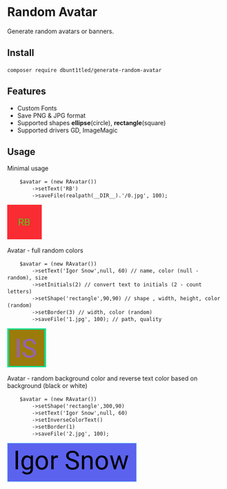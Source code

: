 # Random Avatar

Generate random avatars or banners.

## Install

`composer require dbunt1tled/generate-random-avatar`

## Features

*   Custom Fonts
*   Save PNG & JPG format
*   Supported shapes **ellipse**(circle), **rectangle**(square)
*   Supported drivers GD, ImageMagic

## Usage

Minimal usage

        $avatar = (new RAvatar())
            ->setText('RB')
            ->saveFile(realpath(__DIR__).'/0.jpg', 100);

![avatar](/example/0.jpg)

Avatar - full random colors

        $avatar = (new RAvatar())
            ->setText('Igor Snow',null, 60) // name, color (null - random), size
            ->setInitials(2) // convert text to initials (2 - count letters)
            ->setShape('rectangle',90,90) // shape , width, height, color (random)
            ->setBorder(3) // width, color (random)
            ->saveFile('1.jpg', 100); // path, quality

![avatar](/example/1.jpg)

Avatar - random background color and reverse text color based on background (black or white)

        $avatar = (new RAvatar())
            ->setShape('rectangle',300,90)
            ->setText('Igor Snow',null, 60)
            ->setInverseColorText()
            ->setBorder(1)
            ->saveFile('2.jpg', 100);

![avatar](/example/2.jpg)